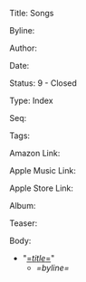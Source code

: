 <?output "../content/songs.md"?>
Title:  Songs

Byline:

Author:

Date:

Status: 9 - Closed

Type:   Index

Seq:

Tags:

Amazon Link:

Apple Music Link:

Apple Store Link:

Album:

Teaser:

Body:

<?nextrec?>
* "[=$title$=](=$title&f$=.html)"  
    - *=$byline$=*

<?loop?>
